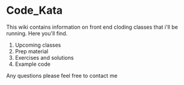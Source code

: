 # Code_Kata
This wiki contains information on front end cloding classes that i'll be running.
Here you'll find.

1. Upcoming classes
2. Prep material
3. Exercises and solutions
4. Example code

Any questions please feel free to contact me
